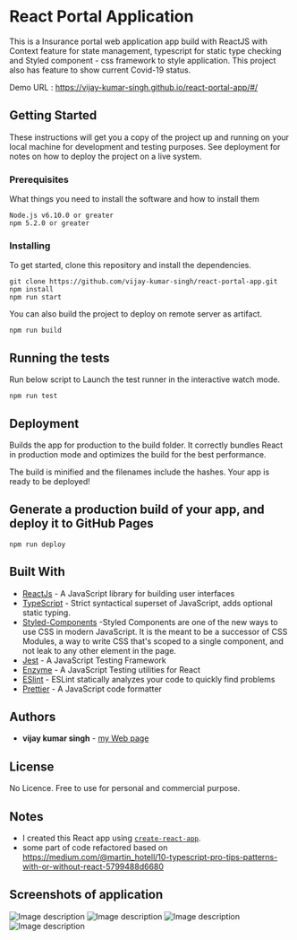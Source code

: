 # React Portal Application

This is a Insurance portal web application app build with ReactJS with Context feature for state management, typescript for static type checking and Styled component - css framework to style application.
This project also has feature to show current Covid-19 status.

Demo URL : https://vijay-kumar-singh.github.io/react-portal-app/#/

## Getting Started

These instructions will get you a copy of the project up and running on your local machine for development and testing purposes. See deployment for notes on how to deploy the project on a live system.

### Prerequisites

What things you need to install the software and how to install them

```
Node.js v6.10.0 or greater
npm 5.2.0 or greater
```

### Installing

To get started, clone this repository and install the dependencies.

```
git clone https://github.com/vijay-kumar-singh/react-portal-app.git
npm install
npm run start
```

You can also build the project to deploy on remote server as artifact.

```
npm run build
```

## Running the tests

Run below script to Launch the test runner in the interactive watch mode.

```
npm run test
```

## Deployment

Builds the app for production to the build folder.
It correctly bundles React in production mode and optimizes the build for the best performance.

The build is minified and the filenames include the hashes.
Your app is ready to be deployed!

## Generate a production build of your app, and deploy it to GitHub Pages
```
npm run deploy
```

## Built With

* [ReactJs](https://reactjs.org/) - A JavaScript library for building user interfaces
* [TypeScript](https://www.typescriptlang.org/) - Strict syntactical superset of JavaScript, adds optional static typing.
* [Styled-Components](https://styled-components.com/) -Styled Components are one of the new ways to use CSS in modern JavaScript. It is the meant to be a successor of CSS Modules, a way to write CSS that's scoped to a single component, and not leak to any other element in the page.
* [Jest](https://jestjs.io/) - A JavaScript Testing Framework
* [Enzyme](https://airbnb.io/projects/enzyme/) - A JavaScript Testing utilities for React
* [ESlint](https://eslint.org/) - ESLint statically analyzes your code to quickly find problems
* [Prettier](https://prettier.io/) - A JavaScript code formatter

## Authors

* **vijay kumar singh**  - [my Web page](https://vijaykumarsingh.in/)

## License

No Licence. Free to use for personal and commercial purpose.

## Notes

* I created this React app using [`create-react-app`](https://github.com/facebookincubator/create-react-app).
* some part of code refactored based on https://medium.com/@martin_hotell/10-typescript-pro-tips-patterns-with-or-without-react-5799488d6680

## Screenshots of application

![Image description](https://i.imgur.com/WqusYXdh.png)
![Image description](https://i.imgur.com/nF1RUIEh.png)
![Image description](https://i.imgur.com/daYmtrhh.png)
![Image description](https://i.imgur.com/718Sgprh.png)
